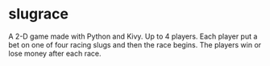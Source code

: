 # slugrace

A 2-D game made with Python and Kivy. Up to 4 players. Each player put a bet on one of four racing slugs and then the race begins. The players win or lose money after each race.
